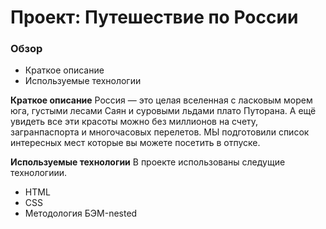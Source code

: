 # Проект: Путешествие по России

### Обзор
* Краткое описание
* Используемые технологии


**Краткое описание**
Россия — это целая вселенная с ласковым морем юга, густыми лесами Саян и суровыми льдами плато Путорана. А ещё увидеть все эти красоты можно без миллионов на счету, загранпаспорта и многочасовых перелетов. МЫ подготовили список интересных мест которые вы можете посетить в отпуске.

**Используемые технологии**
В проекте использованы следущие технологиии.
* HTML
* CSS
* Методология БЭМ-nested


